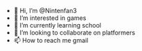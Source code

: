 - 👋 Hi, I’m @Nintenfan3
- 👀 I’m interested in games
- 🌱 I’m currently learning school
- 💞️ I’m looking to collaborate on platformers
- 📫 How to reach me gmail

<!---
Nintenfan3/Nintenfan3 is a ✨ special ✨ repository because its `README.md` (this file) appears on your GitHub profile.
You can click the Preview link to take a look at your changes.
--->
